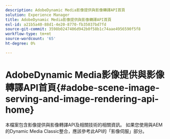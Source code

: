 ```yaml
---
description: AdobeDynamic Media影像提供與影像轉譯API首頁
solution: Experience Manager
title: AdobeDynamic Media影像提供與影像轉譯API首頁
exl-id: a21b5a40-88d1-4e20-8770-fb35037bd7fd
source-git-commit: 3598b0247406d942b0f58b1c74aae4956590f5f8
workflow-type: tm+mt
source-wordcount: '65'
ht-degree: 0%

---
```


# AdobeDynamic Media影像提供與影像轉譯API首頁{#adobe-scene-image-serving-and-image-rendering-api-home}

本檔案包含影像提供與影像轉譯API及相關技術的相關資訊。 如果您使用與AEM的Dynamic Media Classic整合，應該參考此API的「影像伺服」部分。
